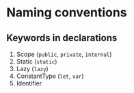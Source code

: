 # Naming conventions


## Keywords in declarations

1. Scope (`public`, `private`, `internal`)
2. Static (`static`)
3. Lazy (`lazy`)
4. ConstantType (`let`, `var`)
5. Identifier